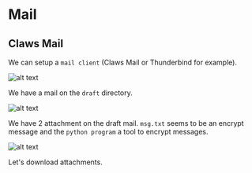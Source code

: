 # Mail

## Claws Mail

We can setup a `mail client` (Claws Mail or Thunderbind for example).

![alt text](mail_params.png)

We have a mail on the `draft` directory.

![alt text](draft_mail.png)

We have 2 attachment on the draft mail. `msg.txt` seems to be an encrypt message and the `python program` a tool to encrypt messages.

![alt text](mail_content.png)

Let's download attachments.
